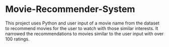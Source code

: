 # Movie-Recommender-System
This project uses Python and user input of a movie name from the dataset to 
recommend movies for the user to watch with those similar interests. It narrowed 
the recommendations to movies similar to the user input with over 100 ratings.
